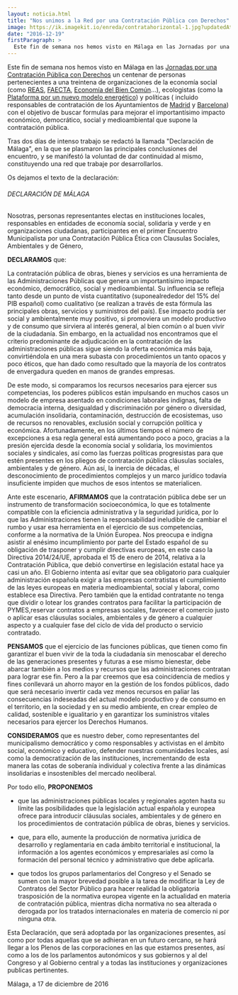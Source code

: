 ```yaml
---
layout: noticia.html
title: "Nos unimos a la Red por una Contratación Pública con Derechos"
image: https://ik.imagekit.io/enreda/contratahorizontal-1.jpg?updatedAt=1700051858864
date: "2016-12-19"
firstParagraph: >
  Este fin de semana nos hemos visto en Málaga en las Jornadas por una Contratación Pública con Derechos un centenar de personas pertenecientes a una treintena de organizaciones de la economía social REAS, FAECTA, Economía del Bien Común...), ecologistas (como la Plataforma por un nuevo modelo energético) y políticas (incluido responsables de contratación de los Ayuntamientos de Madrid y Barcelona con el objetivo de buscar formulas para mejorar el importantísimo impacto económico, democrático, social y medioambiental que supone la contratación pública.
---
```


Este fin de semana nos hemos visto en Málaga en las [Jornadas por una Contratación Pública con Derechos](https://contratacionpublicaconderechos.org/) un centenar de personas pertenecientes a una treintena de organizaciones de la economía social (como [REAS](https://reas.red/), [FAECTA](https://www.faecta.coop/), [Economía del Bien Común](http://economia-del-bien-comun.org/es)...), ecologistas (como la [Plataforma por un nuevo modelo energético](https://nuevomodeloenergetico.org/)) y políticas ( incluido responsables de contratación de los Ayuntamientos de [Madrid](http://www.madrid.es/) y [Barcelona](http://www.barcelona.cat/es/)) con el objetivo de buscar formulas para mejorar el importantísimo impacto económico, democrático, social y medioambiental que supone la contratación pública.

Tras dos días de intenso trabajo se redactó la llamada "Declaración de Málaga", en la que se plasmaron las principales conclusiones del encuentro, y se manifestó la voluntad de dar continuidad al mismo, constituyendo una red que trabaje por desarrollarlos.

Os dejamos el texto de la declaración:

###### DECLARACIÓN DE MÁLAGA

Nosotras, personas representantes electas en instituciones locales, responsables en entidades de economía social, solidaria y verde y en organizaciones ciudadanas, participantes en el primer Encuentro Municipalista por una Contratación Pública Ética con Clausulas Sociales, Ambientales y de Género,

**DECLARAMOS** que:

La contratación pública de obras, bienes y servicios es una herramienta de las Administraciones Públicas que genera un importantísimo impacto económico, democrático, social y medioambiental. Su influencia se refleja tanto desde un punto de vista cuantitativo (suponealrededor del 15% del PIB español) como cualitativo (se realizan a través de esta fórmula las principales obras, servicios y suministros del país). Ese impacto podría ser social y ambientalmente muy positivo, si promoviera un modelo productivo y de consumo que sirviera al interés general, al bien común o al buen vivir de la ciudadanía. Sin embargo, en la actualidad nos encontramos que el criterio predominante de adjudicación en la contratación de las administraciones públicas sigue siendo la oferta económica más baja, convirtiéndola en una mera subasta con procedimientos un tanto opacos y poco éticos, que han dado como resultado que la mayoría de los contratos de envergadura queden en manos de grandes empresas.

De este modo, si comparamos los recursos necesarios para ejercer sus competencias, los poderes públicos están impulsando en muchos casos un modelo de empresa asentado en condiciones laborales indignas, falta de democracia interna, desigualdad y discriminación por género o diversidad, acumulación insolidaria, contaminación, destrucción de ecosistemas, uso de recursos no renovables, exclusión social y corrupción política y económica. Afortunadamente, en los últimos tiempos el número de excepciones a esa regla general está aumentando poco a poco, gracias a la presión ejercida desde la economía social y solidaria, los movimientos sociales y sindicales, así como las fuerzas políticas progresistas para que estén presentes en los pliegos de contratación pública cláusulas sociales, ambientales y de género. Aún así, la inercia de décadas, el desconocimiento de procedimientos complejos y un marco jurídico todavía insuficiente impiden que muchos de esos intentos se materialicen.

Ante este escenario, **AFIRMAMOS** que la contratación pública debe ser un instrumento de transformación socioeconómica, lo que es totalmente compatible con la eficiencia administrativa y la seguridad jurídica, por lo que las Administraciones tienen la responsabilidad ineludible de cambiar el rumbo y usar esa herramienta en el ejercicio de sus competencias, conforme a la normativa de la Unión Europea. Nos preocupa e indigna asistir al enésimo incumplimiento por parte del Estado español de su obligación de trasponer y cumplir directivas europeas, en este caso la Directiva 2014/24/UE, aprobada el 15 de enero de 2014, relativa a la Contratación Pública, que debió convertirse en legislación estatal hace ya casi un año. El Gobierno intenta así evitar que sea obligatorio para cualquier administración española exigir a las empresas contratistas el cumplimiento de las leyes europeas en materia medioambiental, social y laboral, como establece esa Directiva. Pero también que la entidad contratante no tenga que dividir o lotear los grandes contratos para facilitar la participación de PYMES,reservar contratos a empresas sociales, favorecer el comercio justo o aplicar esas cláusulas sociales, ambientales y de género a cualquier aspecto y a cualquier fase del ciclo de vida del producto o servicio contratado.

**PENSAMOS** que el ejercicio de las funciones públicas, que tienen como fin garantizar el buen vivir de la toda la ciudadanía sin menoscabar el derecho de las generaciones presentes y futuras a ese mismo bienestar, debe abarcar también a los medios y recursos que las administraciones contratan para lograr ese fin. Pero a la par creemos que esa coincidencia de medios y fines conllevará un ahorro mayor en la gestión de los fondos públicos, dado que será necesario invertir cada vez menos recursos en paliar las consecuencias indeseadas del actual modelo productivo y de consumo en el territorio, en la sociedad y en su medio ambiente, en crear empleo de calidad, sostenible e igualitario y en garantizar los suministros vitales necesarios para ejercer los Derechos Humanos.

**CONSIDERAMOS** que es nuestro deber, como representantes del municipalismo democrático y como responsables y activistas en el ámbito social, económico y educativo, defender nuestras comunidades locales, así como la democratización de las instituciones, incrementando de esta manera las cotas de soberanía individual y colectiva frente a las dinámicas insolidarias e insostenibles del mercado neoliberal.

Por todo ello, **PROPONEMOS**

* que las administraciones públicas locales y regionales agoten hasta su límite las posibilidades que la legislación actual española y europea ofrece para introducir cláusulas sociales, ambientales y de género en los procedimientos de contratación pública de obras, bienes y servicios.

* que, para ello, aumente la producción de normativa jurídica de desarrollo y reglamentaria
en cada ámbito territorial e institucional, la información a los agentes económicos y empresariales así como la formación del personal técnico y administrativo que debe aplicarla.

* que todos los grupos parlamentarios del Congreso y el Senado se sumen con la mayor brevedad posible a la tarea de modificar la Ley de Contratos del Sector Público para hacer realidad la obligatoria trasposición de la normativa europea vigente en la actualidad en materia de contratación pública, mientras dicha normativa no sea alterada o derogada por los tratados internacionales en materia de comercio ni por ninguna otra.

Esta Declaración, que será adoptada por las organizaciones presentes, así como por todas aquellas que se adhieran en un futuro cercano, se hará llegar a los Plenos de las corporaciones en las que estamos presentes, así como a los de los parlamentos autonómicos y sus gobiernos y al del Congreso y al Gobierno central y a todas las instituciones y organizaciones publicas pertinentes.

Málaga, a 17 de diciembre de 2016 